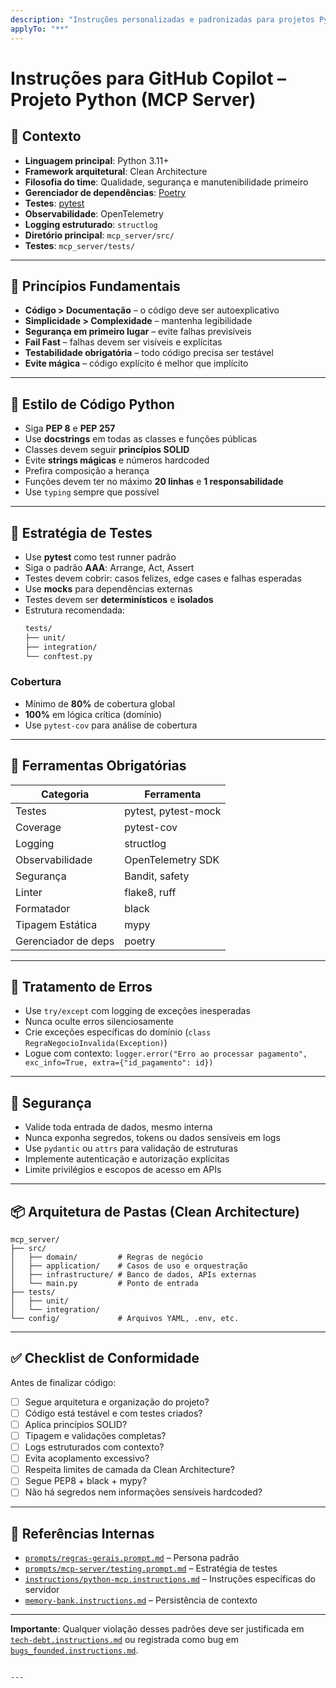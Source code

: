 ```yaml
---
description: "Instruções personalizadas e padronizadas para projetos Python com GitHub Copilot"
applyTo: "**"
---
```


# Instruções para GitHub Copilot – Projeto Python (MCP Server)

## 🎯 Contexto

- **Linguagem principal**: Python 3.11+
- **Framework arquitetural**: Clean Architecture
- **Filosofia do time**: Qualidade, segurança e manutenibilidade primeiro
- **Gerenciador de dependências**: [Poetry](https://python-poetry.org/)
- **Testes**: [pytest](https://docs.pytest.org/)
- **Observabilidade**: OpenTelemetry
- **Logging estruturado**: `structlog`
- **Diretório principal**: `mcp_server/src/`
- **Testes**: `mcp_server/tests/`

---

## 🧠 Princípios Fundamentais

- **Código > Documentação** – o código deve ser autoexplicativo
- **Simplicidade > Complexidade** – mantenha legibilidade
- **Segurança em primeiro lugar** – evite falhas previsíveis
- **Fail Fast** – falhas devem ser visíveis e explícitas
- **Testabilidade obrigatória** – todo código precisa ser testável
- **Evite mágica** – código explícito é melhor que implícito

---

## 🎨 Estilo de Código Python

- Siga **PEP 8** e **PEP 257**
- Use **docstrings** em todas as classes e funções públicas
- Classes devem seguir **princípios SOLID**
- Evite **strings mágicas** e números hardcoded
- Prefira composição a herança
- Funções devem ter no máximo **20 linhas** e **1 responsabilidade**
- Use `typing` sempre que possível

---

## 🧪 Estratégia de Testes

- Use **pytest** como test runner padrão
- Siga o padrão **AAA**: Arrange, Act, Assert
- Testes devem cobrir: casos felizes, edge cases e falhas esperadas
- Use **mocks** para dependências externas
- Testes devem ser **determinísticos** e **isolados**
- Estrutura recomendada:
  ```bash
  tests/
  ├── unit/
  ├── integration/
  └── conftest.py
  ```

### Cobertura

* Mínimo de **80%** de cobertura global
* **100%** em lógica crítica (domínio)
* Use `pytest-cov` para análise de cobertura

---

## 🧰 Ferramentas Obrigatórias

| Categoria           | Ferramenta          |
| ------------------- | ------------------- |
| Testes              | pytest, pytest-mock |
| Coverage            | pytest-cov          |
| Logging             | structlog           |
| Observabilidade     | OpenTelemetry SDK   |
| Segurança           | Bandit, safety      |
| Linter              | flake8, ruff        |
| Formatador          | black               |
| Tipagem Estática    | mypy                |
| Gerenciador de deps | poetry              |

---

## 🚧 Tratamento de Erros

* Use `try/except` com logging de exceções inesperadas
* Nunca oculte erros silenciosamente
* Crie exceções específicas do domínio (`class RegraNegocioInvalida(Exception)`)
* Logue com contexto: `logger.error("Erro ao processar pagamento", exc_info=True, extra={"id_pagamento": id})`

---

## 🔐 Segurança

* Valide toda entrada de dados, mesmo interna
* Nunca exponha segredos, tokens ou dados sensíveis em logs
* Use `pydantic` ou `attrs` para validação de estruturas
* Implemente autenticação e autorização explícitas
* Limite privilégios e escopos de acesso em APIs

---

## 📦 Arquitetura de Pastas (Clean Architecture)

```
mcp_server/
├── src/
│   ├── domain/         # Regras de negócio
│   ├── application/    # Casos de uso e orquestração
│   ├── infrastructure/ # Banco de dados, APIs externas
│   └── main.py         # Ponto de entrada
├── tests/
│   ├── unit/
│   └── integration/
└── config/             # Arquivos YAML, .env, etc.
```

---

## ✅ Checklist de Conformidade

Antes de finalizar código:

* [ ] Segue arquitetura e organização do projeto?
* [ ] Código está testável e com testes criados?
* [ ] Aplica princípios SOLID?
* [ ] Tipagem e validações completas?
* [ ] Logs estruturados com contexto?
* [ ] Evita acoplamento excessivo?
* [ ] Respeita limites de camada da Clean Architecture?
* [ ] Segue PEP8 + black + mypy?
* [ ] Não há segredos nem informações sensíveis hardcoded?

---

## 📝 Referências Internas

* [`prompts/regras-gerais.prompt.md`](./prompts/regras-gerais.prompt.md) – Persona padrão
* [`prompts/mcp-server/testing.prompt.md`](./prompts/mcp-server/testing.prompt.md) – Estratégia de testes
* [`instructions/python-mcp.instructions.md`](./instructions/python-mcp.instructions.md) – Instruções específicas do servidor
* [`memory-bank.instructions.md`](./instructions/memory-bank.instructions.md) – Persistência de contexto

---

**Importante**: Qualquer violação desses padrões deve ser justificada em [`tech-debt.instructions.md`](./instructions/tech-debt.instructions.md) ou registrada como bug em [`bugs_founded.instructions.md`](./instructions/bugs_founded.instructions.md).

```

---
